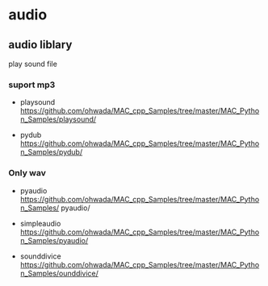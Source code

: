 audio
===============

## audio liblary

play sound file

 ### suport mp3

- playsound  
https://github.com/ohwada/MAC_cpp_Samples/tree/master/MAC_Python_Samples/playsound/

- pydub  
https://github.com/ohwada/MAC_cpp_Samples/tree/master/MAC_Python_Samples/pydub/

 ###  Only wav

- pyaudio    
https://github.com/ohwada/MAC_cpp_Samples/tree/master/MAC_Python_Samples/  pyaudio/


- simpleaudio  
https://github.com/ohwada/MAC_cpp_Samples/tree/master/MAC_Python_Samples/pyaudio/

- sounddivice  
https://github.com/ohwada/MAC_cpp_Samples/tree/master/MAC_Python_Samples/ounddivice/



